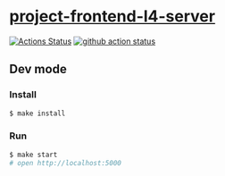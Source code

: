 # <a href="https://frontendprojectlvl4.herokuapp.com/" target="_blank"> project-frontend-l4-server</a>

[![Actions Status](https://github.com/denbon05/frontend-project-lvl4/workflows/hexlet-check/badge.svg)](https://github.com/denbon05/frontend-project-lvl4/actions)
[![github action status](https://github.com/hexlet-components/projects-frontend-l4-server/workflows/Node%20CI/badge.svg)](../../actions)

## Dev mode

### Install

```sh
$ make install
```

### Run

```sh
$ make start
# open http://localhost:5000
```
